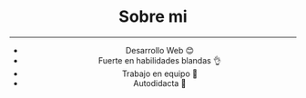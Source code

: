 <div align="center">
  

<h1 align="center> Hola, soy ~~Henry~~ 👋 </h1>

## Sobre mi
---
* Desarrollo Web :blush:
* Fuerte en habilidades blandas :ok_hand:
* Trabajo en equipo :wave:
* Autodidacta :page_with_curl:



</div>
